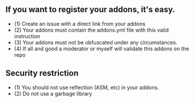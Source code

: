 ## If you want to register your addons, it's easy.

* (1) Create an issue with a direct link from your addons
* (2) Your addons must contain the addons.yml file with this valid instruction 
* (3) Your addons must not be obfuscated under any circumstances. 
* (4) If all and good a moderator or myself will validate this addons on the repo

## Security restriction 

* (1) You should not use reflection (ASM, etc) in your addons.
* (2) Do not use a garbage library
